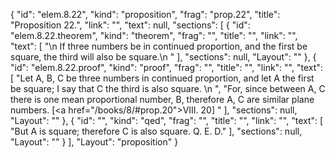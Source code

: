 {
  "id": "elem.8.22",
  "kind": "proposition",
  "frag": "prop.22",
  "title": "Proposition 22.",
  "link": "",
  "text": null,
  "sections": [
    {
      "id": "elem.8.22.theorem",
      "kind": "theorem",
      "frag": "",
      "title": "",
      "link": "",
      "text": [
        "\n       If three numbers be in continued proportion, and the first be square, the third will also be square.\n      "
      ],
      "sections": null,
      "Layout": ""
    },
    {
      "id": "elem.8.22.proof",
      "kind": "proof",
      "frag": "",
      "title": "",
      "link": "",
      "text": [
        "Let A, B, C be three numbers in continued proportion, and let A the first be square; I say that C the third is also square. \n      ",
        "For, since between A, C there is one mean proportional number, B, therefore A, C are similar plane numbers. [<a href=\"/books/8/#prop.20\">VIII. 20</a>] "
      ],
      "sections": null,
      "Layout": ""
    },
    {
      "id": "",
      "kind": "qed",
      "frag": "",
      "title": "",
      "link": "",
      "text": [
        "But A is square; therefore C is also square. Q. E. D."
      ],
      "sections": null,
      "Layout": ""
    }
  ],
  "Layout": "proposition"
}
